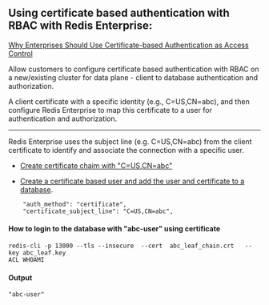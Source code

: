 
## Using certificate based authentication with RBAC with Redis Enterprise:

[Why Enterprises Should Use Certificate-based Authentication as Access Control](https://www.globalsign.com/en/blog/what-is-certificate-based-authentication)<br>

Allow customers to configure certificate based authentication with RBAC on a new/existing cluster for data plane - client to database authentication and authorization. <br>

A client certificate with a specific identity (e.g., C=US,CN=abc), and then configure Redis Enterprise to map this certificate to a user for authentication and authorization. <br>


---
Redis Enterprise uses the subject line (e.g. C=US,CN=abc) from the client certificate to identify and associate the connection with a specific user.

- [Create certificate chaim with "C=US,CN=abc"](./cert_setup.md)
  

- [Create a certificate based user and add the user and  certificate to a database](redis_setup.md).
```
    "auth_method": "certificate",
    "certificate_subject_line": "C=US,CN=abc",
```


#### How to login to the database with "abc-user" using certificate
```
redis-cli -p 13000 --tls --insecure  --cert  abc_leaf_chain.crt   --key abc_leaf.key
ACL WHOAMI
```
#### Output 
```
"abc-user"
```
